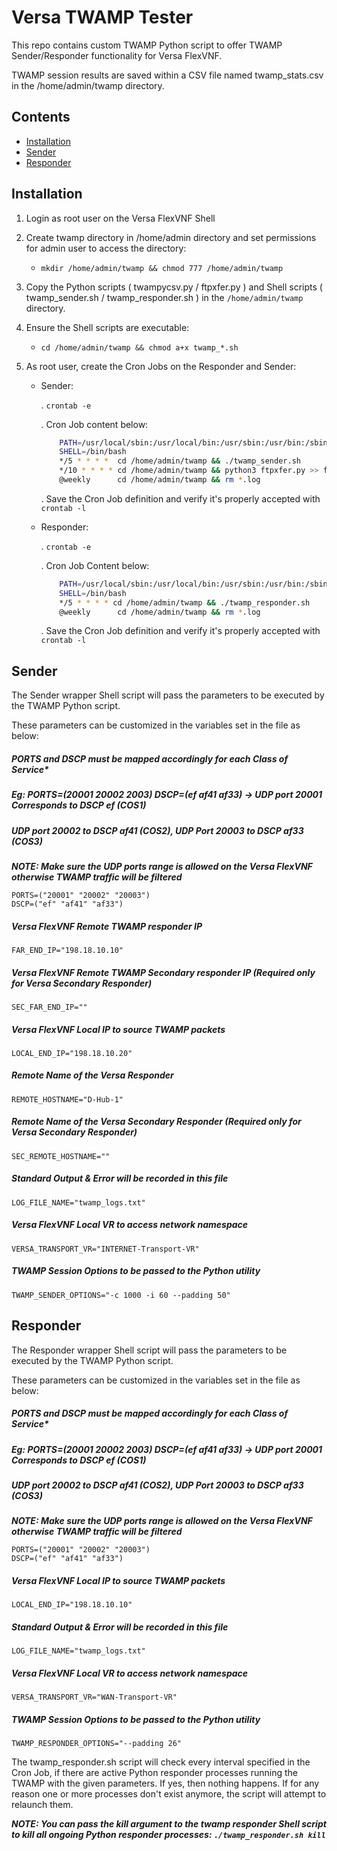 # Versa TWAMP Tester

This repo contains custom TWAMP Python script to offer TWAMP Sender/Responder functionality for Versa FlexVNF.

TWAMP session results are saved within a CSV file named twamp_stats.csv in the /home/admin/twamp directory.

## Contents

- [Installation](#installation)
- [Sender](#sender)
- [Responder](#responder)


## Installation
1. Login as root user on the Versa FlexVNF Shell

2. Create twamp directory in /home/admin directory and set permissions for admin user to access the directory:
    - `mkdir /home/admin/twamp && chmod 777 /home/admin/twamp`

3. Copy the Python scripts ( twampycsv.py / ftpxfer.py ) and Shell scripts ( twamp_sender.sh / twamp_responder.sh ) in 
the `/home/admin/twamp` directory.

4. Ensure the Shell scripts are executable:
    - `cd /home/admin/twamp && chmod a+x twamp_*.sh`

5. As root user, create the Cron Jobs on the Responder and Sender:

    - Sender:
    
        . `crontab -e`
        
        . Cron Job content below:
        ```bash
            PATH=/usr/local/sbin:/usr/local/bin:/usr/sbin:/usr/bin:/sbin:/bin
            SHELL=/bin/bash
            */5 * * * *  cd /home/admin/twamp && ./twamp_sender.sh
            */10 * * * * cd /home/admin/twamp && python3 ftpxfer.py >> ftpxfer_logs.txt 2>&1
            @weekly      cd /home/admin/twamp && rm *.log
        ```
        . Save the Cron Job definition and verify it's properly accepted with `crontab -l`
    
    - Responder:
    
        . `crontab -e`
        
        . Cron Job Content below:
        
        ```bash
            PATH=/usr/local/sbin:/usr/local/bin:/usr/sbin:/usr/bin:/sbin:/bin
            SHELL=/bin/bash
            */5 * * * * cd /home/admin/twamp && ./twamp_responder.sh
            @weekly      cd /home/admin/twamp && rm *.log
        ```
        
        . Save the Cron Job definition and verify it's properly accepted with `crontab -l`

## Sender

The Sender wrapper Shell script will pass the parameters to be executed by the TWAMP Python script.

These parameters can be customized in the variables set in the file as below:

##### PORTS and DSCP must be mapped accordingly for each Class of Service*
##### Eg: PORTS=(20001 20002 2003) DSCP=(ef af41 af33) -> UDP port 20001 Corresponds to DSCP ef (COS1)
##### UDP port 20002 to DSCP af41 (COS2), UDP Port 20003 to DSCP af33 (COS3)

***NOTE: Make sure the UDP ports range is allowed on the Versa FlexVNF otherwise TWAMP traffic will be filtered***
```
PORTS=("20001" "20002" "20003")
DSCP=("ef" "af41" "af33")
```

##### Versa FlexVNF Remote TWAMP responder IP
```
FAR_END_IP="198.18.10.10"
```

##### Versa FlexVNF Remote TWAMP Secondary responder IP (Required only for Versa Secondary Responder)
```
SEC_FAR_END_IP=""
```

##### Versa FlexVNF Local IP to source TWAMP packets
```
LOCAL_END_IP="198.18.10.20"
```

##### Remote Name of the Versa Responder
```
REMOTE_HOSTNAME="D-Hub-1"
```

##### Remote Name of the Versa Secondary Responder (Required only for Versa Secondary Responder)
```
SEC_REMOTE_HOSTNAME=""
```

##### Standard Output & Error will be recorded in this file
```
LOG_FILE_NAME="twamp_logs.txt"
```

##### Versa FlexVNF Local VR to access network namespace
```
VERSA_TRANSPORT_VR="INTERNET-Transport-VR"
```

##### TWAMP Session Options to be passed to the Python utility
```
TWAMP_SENDER_OPTIONS="-c 1000 -i 60 --padding 50"
```


## Responder

The Responder wrapper Shell script will pass the parameters to be executed by the TWAMP Python script.

These parameters can be customized in the variables set in the file as below:

##### PORTS and DSCP must be mapped accordingly for each Class of Service*
##### Eg: PORTS=(20001 20002 2003) DSCP=(ef af41 af33) -> UDP port 20001 Corresponds to DSCP ef (COS1)
##### UDP port 20002 to DSCP af41 (COS2), UDP Port 20003 to DSCP af33 (COS3)

***NOTE: Make sure the UDP ports range is allowed on the Versa FlexVNF otherwise TWAMP traffic will be filtered***
```
PORTS=("20001" "20002" "20003")
DSCP=("ef" "af41" "af33")
```

##### Versa FlexVNF Local IP to source TWAMP packets
```
LOCAL_END_IP="198.18.10.10"
```

##### Standard Output & Error will be recorded in this file
```
LOG_FILE_NAME="twamp_logs.txt"
```

##### Versa FlexVNF Local VR to access network namespace
```
VERSA_TRANSPORT_VR="WAN-Transport-VR"
```

##### TWAMP Session Options to be passed to the Python utility
```
TWAMP_RESPONDER_OPTIONS="--padding 26"
```

The twamp_responder.sh script will check every interval specified in the Cron Job, if there are active Python responder 
processes running the TWAMP with the given parameters. If yes, then nothing happens. If for any reason one or more 
processes don't exist anymore, the script will attempt to relaunch them.

***NOTE: You can pass the kill argument to the twamp responder Shell script to kill all ongoing Python responder 
processes: `./twamp_responder.sh kill`***
